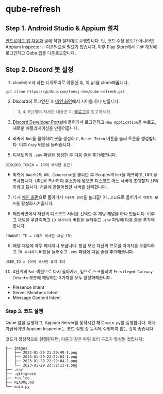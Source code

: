 # qube-refresh
## Step 1. Android Studio & Appium 설치
[안드로이드 앱 자동화](https://leesj.me/android-automation/) 글에 적힌 절차대로 수행합니다. 단, 코드 수정 용도가 아니라면 Appium Inspector는 다운받으실 필요가 없습니다. 이후 Play Store에서 구글 계정에 로그인하고 Qube 앱을 다운로드합니다.

## Step 2. Discord 봇 설정
1. clone하고자 하는 디렉토리로 이동한 후, 이 git을 clone해줍니다.
```
git clone https://github.com/leesj-dev/qube-refresh.git
```

2. Discord에 로그인한 후 [메인 화면](https://discord.com/channels/@me)에서 서버를 하나 만듭니다.

> 3, 4, 6단계의 자세한 내용은 이 [블로그](https://scvtwo.tistory.com/196)를 참고하세요.

3. [Discord Developer Portal](https://discord.com/developers/applications)에 들어가서 로그인하고 `New Application`을 누르고, 새로운 애플리케이션을 만들어줍니다.

4. 좌측에 `Bot`을 클릭하여 봇을 생성하고, `Reset Token` 버튼을 눌러 토큰을 생성합니다. 이후 `Copy` 버튼을 눌러줍니다.

5. 디렉토리에 `.env` 파일을 생성한 후 다음 줄을 추가해줍니다.
```
DISCORD_TOKEN = (아까 복사한 토큰)
```

6. 좌측에 `OAuth2`의 `URL Generator`를 클릭한 후 Scopes의 `bot`을 체크하고, URL을 복사합니다. URL을 복사하여 주소창에 넣으면 디스코드 어느 서버에 초대할지 선택하라고 뜹니다. 처음에 만들어뒀던 서버를 선택합니다.

7. 다시 [메인 화면](https://discord.com/channels/@me)으로 돌아가서 `사용자 설정`을 눌러줍니다. `고급`으로 들어가서 `개발자 모드`를 활성화시켜줍니다.

8. 메인화면에서 자신의 디스코드 서버를 선택한 후 채팅 채널을 하나 만듧니다. 이후 그 채널을 우클릭하고 `ID 복사하기` 버튼을 눌러주고 `.env` 파일에 다음 줄을 추가해줍니다.
```
CHANNEL_ID = (아까 복사한 채널 ID)
```

9. 해당 채널에 아무 메세지나 보냅니다. 방금 보낸 자신의 프로필 이미지를 우클릭하고 `ID 복사하기` 버튼을 눌러주고 `.env` 파일에 다음 줄을 추가해줍니다.
```
USER_ID = (아까 복사한 유저 ID)
```

10.  4단계의 `Bot` 섹션으로 다시 돌아가서, 밑으로 스크롤하여 `Privileged Gateway Intents` 부분에 해당하는 3가지를 모두 활성화해줍니다.
* Presence Intent
* Server Members Intent
* Message Content Intent

### Step 3. 코드 실행
Qube 앱을 실행하고, Appium Server를 동작시킨 채로 `main.py`를 실행합니다. 이때 가급적이면 Appium Inspector는 코드 실행 중 동시에 실행하지 않는 것이 좋습니다.

코드가 정상적으로 실행된다면, 다음과 같은 파일 트리 구조가 형성될 것입니다:
```
├── images
│   ├── 2023-01-29 21:29:49-1.png
│   ├── 2023-01-29 22:22:04-1.png
│   ├── 2023-01-29 22:22:04-2.png
│   └── 2023-01-29 22:52:13-1.png
├── .env
├── .gitignore
├── run.log
├── README.md
└── main.py
```